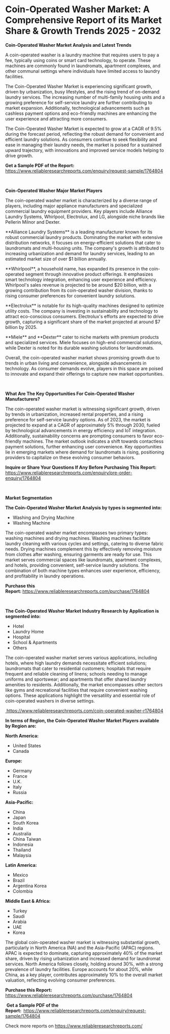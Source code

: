 <p><h1>Coin-Operated Washer Market: A Comprehensive Report of its Market Share & Growth Trends 2025 - 2032</h1></p><p><strong>Coin-Operated Washer Market Analysis and Latest Trends</strong></p>
<p><p>A coin-operated washer is a laundry machine that requires users to pay a fee, typically using coins or smart card technology, to operate. These machines are commonly found in laundromats, apartment complexes, and other communal settings where individuals have limited access to laundry facilities. </p><p>The Coin-Operated Washer Market is experiencing significant growth, driven by urbanization, busy lifestyles, and the rising trend of on-demand laundry services. The increasing number of multi-family housing units and a growing preference for self-service laundry are further contributing to market expansion. Additionally, technological advancements such as cashless payment options and eco-friendly machines are enhancing the user experience and attracting more consumers. </p><p>The Coin-Operated Washer Market is expected to grow at a CAGR of 9.5% during the forecast period, reflecting the robust demand for convenient and efficient laundry solutions. As consumers continue to seek flexibility and ease in managing their laundry needs, the market is poised for a sustained upward trajectory, with innovations and improved service models helping to drive growth.</p></p>
<p><strong>Get a Sample PDF of the Report:&nbsp;</strong> <a href="https://www.reliableresearchreports.com/enquiry/request-sample/1764804?utm_campaign=2203&utm_medium=2&utm_source=Github&utm_content=ia&utm_term=11042025&utm_id=coin-operated-washer">https://www.reliableresearchreports.com/enquiry/request-sample/1764804</a></p>
<p>&nbsp;</p>
<p><strong>Coin-Operated Washer Major Market Players</strong></p>
<p><p>The coin-operated washer market is characterized by a diverse range of players, including major appliance manufacturers and specialized commercial laundry equipment providers. Key players include Alliance Laundry Systems, Whirlpool, Electrolux, and LG, alongside niche brands like Pellerin Milnor and Dexter.</p><p>**Alliance Laundry Systems** is a leading manufacturer known for its robust commercial laundry products. Dominating the market with extensive distribution networks, it focuses on energy-efficient solutions that cater to laundromats and multi-housing units. The company's growth is attributed to increasing urbanization and demand for laundry services, leading to an estimated market size of over $1 billion annually.</p><p>**Whirlpool**, a household name, has expanded its presence in the coin-operated segment through innovative product offerings. It emphasizes smart technology integration, enhancing user experience and efficiency. Whirlpool's sales revenue is projected to be around $20 billion, with a growing contribution from its coin-operated washer division, thanks to rising consumer preferences for convenient laundry solutions.</p><p>**Electrolux** is notable for its high-quality machines designed to optimize utility costs. The company is investing in sustainability and technology to attract eco-conscious consumers. Electrolux's efforts are expected to drive growth, capturing a significant share of the market projected at around $7 billion by 2025.</p><p>**Miele** and **Dexter** cater to niche markets with premium products and specialized services. Miele focuses on high-end commercial solutions, while Dexter is noted for its durable washing solutions for laundromats.</p><p>Overall, the coin-operated washer market shows promising growth due to trends in urban living and convenience, alongside advancements in technology. As consumer demands evolve, players in this space are poised to innovate and expand their offerings to capture new market opportunities.</p></p>
<p>&nbsp;</p>
<p><strong>What Are The Key Opportunities For Coin-Operated Washer Manufacturers?</strong></p>
<p><p>The coin-operated washer market is witnessing significant growth, driven by trends in urbanization, increased rental properties, and a rising preference for self-service laundry options. As of 2023, the market is projected to expand at a CAGR of approximately 5% through 2030, fueled by technological advancements in energy efficiency and IoT integration. Additionally, sustainability concerns are prompting consumers to favor eco-friendly machines. The market outlook indicates a shift towards contactless payment solutions, further enhancing user convenience. Key opportunities lie in emerging markets where demand for laundromats is rising, positioning providers to capitalize on these evolving consumer behaviors.</p></p>
<p><strong>Inquire or Share Your Questions If Any Before Purchasing This Report:</strong> <a href="https://www.reliableresearchreports.com/enquiry/pre-order-enquiry/1764804?utm_campaign=2203&utm_medium=2&utm_source=Github&utm_content=ia&utm_term=11042025&utm_id=coin-operated-washer">https://www.reliableresearchreports.com/enquiry/pre-order-enquiry/1764804</a></p>
<p>&nbsp;</p>
<p><strong>Market Segmentation</strong></p>
<p><strong>The Coin-Operated Washer Market Analysis by types is segmented into:</strong></p>
<p><ul><li>Washing and Drying Machine</li><li>Washing Machine</li></ul></p>
<p><p>The coin-operated washer market encompasses two primary types: washing machines and drying machines. Washing machines facilitate laundry cleaning with various cycles and settings, catering to diverse fabric needs. Drying machines complement this by effectively removing moisture from clothes after washing, ensuring garments are ready for use. This market serves commercial spaces like laundromats, apartment complexes, and hotels, providing convenient, self-service laundry solutions. The combination of both machine types enhances user experience, efficiency, and profitability in laundry operations.</p></p>
<p><strong>Purchase this Report:&nbsp;</strong><a href="https://www.reliableresearchreports.com/purchase/1764804?utm_campaign=2203&utm_medium=2&utm_source=Github&utm_content=ia&utm_term=11042025&utm_id=coin-operated-washer">https://www.reliableresearchreports.com/purchase/1764804</a></p>
<p>&nbsp;</p>
<p><strong>The Coin-Operated Washer Market Industry Research by Application is segmented into:</strong></p>
<p><ul><li>Hotel</li><li>Laundry Home</li><li>Hospital</li><li>School & Apartments</li><li>Others</li></ul></p>
<p><p>The coin-operated washer market serves various applications, including hotels, where high laundry demands necessitate efficient solutions; laundromats that cater to residential customers; hospitals that require frequent and reliable cleaning of linens; schools needing to manage uniforms and sportswear; and apartments that offer shared laundry amenities to residents. Additionally, the market encompasses other sectors like gyms and recreational facilities that require convenient washing options. These applications highlight the versatility and essential role of coin-operated washers in diverse settings.</p></p>
<p><a href="https://www.reliableresearchreports.com/coin-operated-washer-r1764804?utm_campaign=2203&utm_medium=2&utm_source=Github&utm_content=ia&utm_term=11042025&utm_id=coin-operated-washer">&nbsp;https://www.reliableresearchreports.com/coin-operated-washer-r1764804</a></p>
<p><strong>In terms of Region, the Coin-Operated Washer Market Players available by Region are:</strong></p>
<p>
    <p> <strong> North America: </strong>
        <ul>
            <li>United States</li>
            <li>Canada</li>
        </ul>
        </p> 
    <p> <strong> Europe: </strong>
        <ul>
            <li>Germany</li>
            <li>France</li>
            <li>U.K.</li>
            <li>Italy</li>
            <li>Russia</li>
        </ul>
        </p> 
    <p> <strong> Asia-Pacific: </strong>
        <ul>
            <li>China</li>
            <li>Japan</li>
            <li>South Korea</li>
            <li>India</li>
            <li>Australia</li>
            <li>China Taiwan</li>
            <li>Indonesia</li>
            <li>Thailand</li>
            <li>Malaysia</li>
        </ul>
        </p> 
    <p> <strong> Latin America: </strong>
        <ul>
            <li>Mexico</li>
            <li>Brazil</li>
            <li>Argentina Korea</li>
            <li>Colombia</li>
        </ul>
        </p> 
    <p> <strong> Middle East & Africa: </strong>
        <ul>
            <li>Turkey</li>
            <li>Saudi</li>
            <li>Arabia</li>
            <li>UAE</li>
            <li>Korea</li>
        </ul>
    </p>
    </p>
<p><p>The global coin-operated washer market is witnessing substantial growth, particularly in North America (NA) and the Asia-Pacific (APAC) regions. APAC is expected to dominate, capturing approximately 40% of the market share, driven by rising urbanization and increased demand for laundromat services. North America follows closely, holding around 30%, with a strong prevalence of laundry facilities. Europe accounts for about 20%, while China, as a key player, contributes approximately 10% to the overall market valuation, reflecting evolving consumer preferences.</p></p>
<p><strong>Purchase this Report: </strong><a href="https://www.reliableresearchreports.com/purchase/1764804?utm_campaign=2203&utm_medium=2&utm_source=Github&utm_content=ia&utm_term=11042025&utm_id=coin-operated-washer">https://www.reliableresearchreports.com/purchase/1764804</a></p>
<p>&nbsp;<strong>Get a Sample PDF of the Report:&nbsp;&nbsp;</strong><a href="https://www.reliableresearchreports.com/enquiry/request-sample/1764804?utm_campaign=2203&utm_medium=2&utm_source=Github&utm_content=ia&utm_term=11042025&utm_id=coin-operated-washer">https://www.reliableresearchreports.com/enquiry/request-sample/1764804</a></p>
<p><strong></strong></p>
<p>Check more reports on <a href="https://www.reliableresearchreports.com/?utm_campaign=2203&utm_medium=2&utm_source=Github&utm_content=ia&utm_term=11042025&utm_id=coin-operated-washer">https://www.reliableresearchreports.com/</a></p>